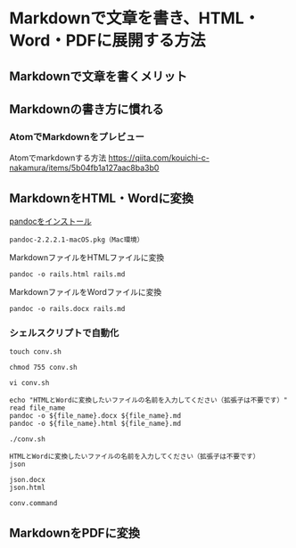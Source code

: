 # Markdownで文章を書き、HTML・Word・PDFに展開する方法

## Markdownで文章を書くメリット

## Markdownの書き方に慣れる

### AtomでMarkdownをプレビュー
Atomでmarkdownする方法
https://qiita.com/kouichi-c-nakamura/items/5b04fb1a127aac8ba3b0

## MarkdownをHTML・Wordに変換

[pandocをインストール](https://github.com/jgm/pandoc/releases/tag/2.2.2.1)

```
pandoc-2.2.2.1-macOS.pkg（Mac環境）
```

MarkdownファイルをHTMLファイルに変換

```
pandoc -o rails.html rails.md
```

MarkdownファイルをWordファイルに変換

```
pandoc -o rails.docx rails.md
```

### シェルスクリプトで自動化

```
touch conv.sh
```

```
chmod 755 conv.sh
```

```
vi conv.sh
```

```
echo "HTMLとWordに変換したいファイルの名前を入力してください（拡張子は不要です）"
read file_name
pandoc -o ${file_name}.docx ${file_name}.md
pandoc -o ${file_name}.html ${file_name}.md
```

```
./conv.sh
```

```
HTMLとWordに変換したいファイルの名前を入力してください（拡張子は不要です）
json
```

```
json.docx
json.html
```

```
conv.command
```

## MarkdownをPDFに変換
